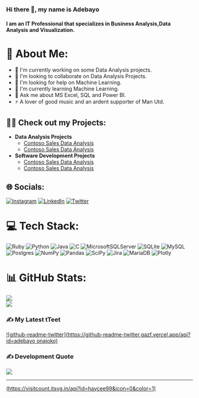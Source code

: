 ### Hi there 👋, my name is Adebayo
#### I am an IT Professional that specializes in Business Analysis,Data Analysis and Visualization.

# 💫 About Me:
 - 🔭 I'm currently working on some Data Analysis projects.<br>
 - 👯 I'm looking to collaborate on Data Analysis Projects.<br>
 - 🤔 I'm looking for help on Machine Learning.<br>
 - 🌱 I'm currently learning Machine Learning.<br>
 - 💬 Ask me about MS Excel, SQL and Power BI.<br>
 - ⚡ A lover of good music and an ardent supporter of Man Utd. <br>

<h2>👨‍💻 Check out my Projects:</h2>

- <b>Data Analysis Projects</b>
  - [Contoso Sales Data Analysis](https://github.com/beewhy777/Data_Analysis-Project1)
  - [Contoso Sales Data Analysis](https://github.com/beewhy777/Data_Analysis-Project1)
- <b>Software Development Projects</b>
  - [Contoso Sales Data Analysis](https://github.com/beewhy777/Data_Analysis-Project1)
  - [Contoso Sales Data Analysis](https://github.com/beewhy777/Data_Analysis-Project1)

## 🌐 Socials:
[![Instagram](https://img.shields.io/badge/Instagram-%23E4405F.svg?logo=Instagram&logoColor=white)](https://instagram.com/born2rule777) [![LinkedIn](https://img.shields.io/badge/LinkedIn-%230077B5.svg?logo=linkedin&logoColor=white)](https://linkedin.com/in/adebayo-onajoko2021) [![Twitter](https://img.shields.io/badge/Twitter-%231DA1F2.svg?logo=Twitter&logoColor=white)](https://twitter.com/haycee99) 

# 💻 Tech Stack:
![Ruby](https://img.shields.io/badge/ruby-%23CC342D.svg?style=for-the-badge&logo=ruby&logoColor=white) ![Python](https://img.shields.io/badge/python-3670A0?style=for-the-badge&logo=python&logoColor=ffdd54) ![Java](https://img.shields.io/badge/java-%23ED8B00.svg?style=for-the-badge&logo=java&logoColor=white) ![C](https://img.shields.io/badge/c-%2300599C.svg?style=for-the-badge&logo=c&logoColor=white) ![MicrosoftSQLServer](https://img.shields.io/badge/Microsoft%20SQL%20Sever-CC2927?style=for-the-badge&logo=microsoft%20sql%20server&logoColor=white) ![SQLite](https://img.shields.io/badge/sqlite-%2307405e.svg?style=for-the-badge&logo=sqlite&logoColor=white) ![MySQL](https://img.shields.io/badge/mysql-%2300f.svg?style=for-the-badge&logo=mysql&logoColor=white) ![Postgres](https://img.shields.io/badge/postgres-%23316192.svg?style=for-the-badge&logo=postgresql&logoColor=white) ![NumPy](https://img.shields.io/badge/numpy-%23013243.svg?style=for-the-badge&logo=numpy&logoColor=white) ![Pandas](https://img.shields.io/badge/pandas-%23150458.svg?style=for-the-badge&logo=pandas&logoColor=white) ![SciPy](https://img.shields.io/badge/SciPy-%230C55A5.svg?style=for-the-badge&logo=scipy&logoColor=%white) ![Jira](https://img.shields.io/badge/jira-%230A0FFF.svg?style=for-the-badge&logo=jira&logoColor=white) ![MariaDB](https://img.shields.io/badge/MariaDB-003545?style=for-the-badge&logo=mariadb&logoColor=white) ![Plotly](https://img.shields.io/badge/Plotly-%233F4F75.svg?style=for-the-badge&logo=plotly&logoColor=white)
# 📊 GitHub Stats:
![](https://github-readme-stats.vercel.app/api?username=beewhy777&theme=tokyonight&hide_border=false&include_all_commits=true&count_private=true)<br/>
![](https://github-readme-streak-stats.herokuapp.com/?user=beewhy777&theme=tokyonight&hide_border=false)<br/>

### ✍️ My Latest tTeet
[![github-readme-twitter](https://github-readme-twitter.gazf.vercel.app/api?id=adebayo onajoko)](https://github.com/gazf/github-readme-twitter)
### ✍️ Development Quote
![](https://quotes-github-readme.vercel.app/api?type=horizontal&theme=tokyonight)

---
[(https://visitcount.itsvg.in/api?id=haycee99&icon=0&color=1)](https://visitcount.itsvg.in)

